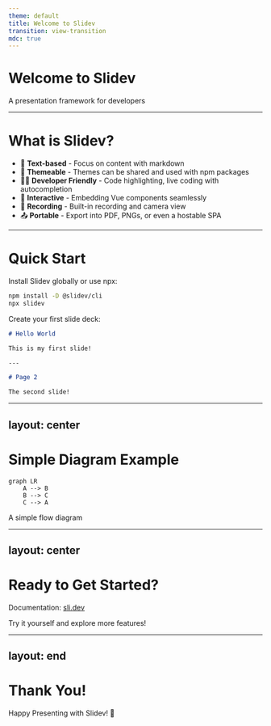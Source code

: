 ```yaml
---
theme: default
title: Welcome to Slidev
transition: view-transition
mdc: true
---
```


# Welcome to Slidev

A presentation framework for developers

---

# What is Slidev?

<v-clicks>

- 📝 **Text-based** - Focus on content with markdown
- 🎨 **Themeable** - Themes can be shared and used with npm packages  
- 🧑‍💻 **Developer Friendly** - Code highlighting, live coding with autocompletion
- 🤹 **Interactive** - Embedding Vue components seamlessly
- 🎥 **Recording** - Built-in recording and camera view
- 📤 **Portable** - Export into PDF, PNGs, or even a hostable SPA

</v-clicks>

<!--
This slide uses v-clicks to reveal each feature one by one
-->

---

# Quick Start

<div v-click>

Install Slidev globally or use npx:

```bash
npm install -D @slidev/cli
npx slidev
```

</div>

<div v-click>

Create your first slide deck:

```markdown
# Hello World

This is my first slide!

---

# Page 2

The second slide!
```

</div>

---
layout: center
---

# Simple Diagram Example

```mermaid {theme: 'neutral', scale: 0.8}
graph LR
    A --> B
    B --> C
    C --> A
```

A simple flow diagram

---
layout: center
---

# Ready to Get Started?

<div v-click>

Documentation: [sli.dev](https://sli.dev)

</div>

<div v-click>

Try it yourself and explore more features!

</div>

<!--
This is a note for the presenter
-->

---
layout: end
---

# Thank You!

<div v-after>

Happy Presenting with Slidev! 🎉

</div>